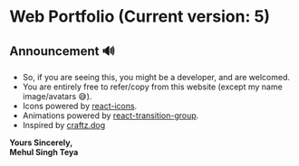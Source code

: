 # Web Portfolio (Current version: 5)

## Announcement 🔊

- So, if you are seeing this, you might be a developer, and are welcomed.
- You are entirely free to refer/copy from this website (except my name image/avatars 😅).
- Icons powered by [react-icons](https://react-icons.com).
- Animations powered by [react-transition-group](https://reactcommunity.org/react-transition-group/).
- Inspired by [craftz.dog](https://github.com/craftzdog/craftzdog-homepage)

**Yours Sincerely,**<br/>
**Mehul Singh Teya**
